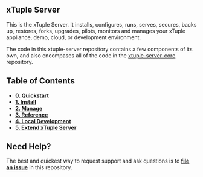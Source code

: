 ## xTuple Server

This is the xTuple Server. It installs, configures, runs, serves, secures, backs up, restores, forks, upgrades, pilots, monitors and manages your xTuple appliance, demo, cloud, or development environment.

The code in this xtuple-server repository contains a few components of its own, and also encompases all of the code in the [xtuple-server-core](https://github.com/xtuple/xtuple-server-core/wiki) repository. 

## Table of Contents
- **[0. Quickstart](https://github.com/xtuple/xtuple-server-core/wiki/0.-Quickstart)**
- **[1. Install](https://github.com/xtuple/xtuple-server-core/wiki/1.-Install)**
- **[2. Manage](https://github.com/xtuple/xtuple-server-core/wiki/2.-Manage)**
- **[3. Reference](https://github.com/xtuple/xtuple-server-core/wiki/3.-Reference)**
- **[4. Local Development](https://github.com/xtuple/xtuple-server-core/wiki/4.-Local-Development)**
- **[5. Extend xTuple Server](https://github.com/xtuple/xtuple-server-core/wiki/5.-Extend-xTuple-Server)**

## Need Help?

The best and quickest way to request support and ask questions is to [**file an issue**](https://github.com/xtuple/xtuple-server/issues?state=open) in this repository. 